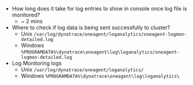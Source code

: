 - How long does it take for log entries to show in console once log file is monitored?
	- ~ 2 mins
- Where to check if log data is being sent successfully to cluster?
	- Unix
	  `/var/log/dynatrace/oneagent/loganalytics/oneagent-logmon-detailed.log`
	- Windows
	  `%PROGRAMDATA%\dynatrace\oneagent\log\loganalytics/oneagent-logmon-detailed.log`
- Log Monitoring logs
	- Unix
	  `/var/log/dynatrace/oneagent/loganalytics/`
	- Windows
	  `%PROGRAMDATA%\dynatrace\oneagent\log\loganalytics\`
